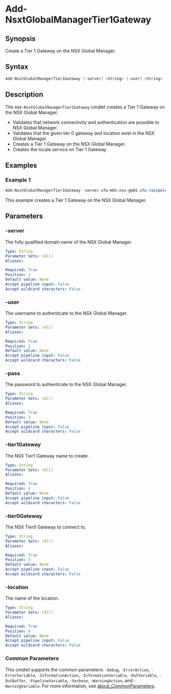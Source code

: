 # Add-NsxtGlobalManagerTier1Gateway

## Synopsis

Create a Tier 1 Gateway on the NSX Global Manager.

## Syntax

```powershell
Add-NsxtGlobalManagerTier1Gateway [-server] <String> [-user] <String> [-pass] <String> [-tier1Gateway] <String> [-tier0Gateway] <String> [-location] <String> [<CommonParameters>]
```

## Description

The `Add-NsxtGlobalManagerTier1Gateway` cmdlet creates a Tier 1 Gateway on the NSX Global Manager.

- Validates that network connectivity and authentication are possible to NSX Global Manager.
- Validates that the given tier 0 gateway and location exist in the NSX Global Manager.
- Creates a Tier 1 Gateway on the NSX Global Manager.
- Creates the locale service on Tier 1 Gateway.

## Examples

### Example 1

```powershell
Add-NsxtGlobalManagerTier1Gateway -server sfo-m01-nsx-gm01.sfo.rainpole.io -user admin -pass VMw@re1!VMw@re1! -tier1Gateway xint-m01-ec01-t1-gw01 -tier0Gateway sfo-m01-ec01-t0-gw01 -location sfo-m01
```

This example creates a Tier 1 Gateway on the NSX Global Manager.

## Parameters

### -server

The fully qualified domain name of the NSX Global Manager.

```yaml
Type: String
Parameter Sets: (All)
Aliases:

Required: True
Position: 1
Default value: None
Accept pipeline input: False
Accept wildcard characters: False
```

### -user

The username to authenticate to the NSX Global Manager.

```yaml
Type: String
Parameter Sets: (All)
Aliases:

Required: True
Position: 2
Default value: None
Accept pipeline input: False
Accept wildcard characters: False
```

### -pass

The password to authenticate to the NSX Global Manager.

```yaml
Type: String
Parameter Sets: (All)
Aliases:

Required: True
Position: 3
Default value: None
Accept pipeline input: False
Accept wildcard characters: False
```

### -tier1Gateway

The NSX Tier1 Gateway name to create.

```yaml
Type: String
Parameter Sets: (All)
Aliases:

Required: True
Position: 4
Default value: None
Accept pipeline input: False
Accept wildcard characters: False
```

### -tier0Gateway

The NSX Tier0 Gateway to connect to.

```yaml
Type: String
Parameter Sets: (All)
Aliases:

Required: True
Position: 5
Default value: None
Accept pipeline input: False
Accept wildcard characters: False
```

### -location

The name of the location.

```yaml
Type: String
Parameter Sets: (All)
Aliases:

Required: True
Position: 6
Default value: None
Accept pipeline input: False
Accept wildcard characters: False
```

### Common Parameters

This cmdlet supports the common parameters: `-Debug`, `-ErrorAction`, `-ErrorVariable`, `-InformationAction`, `-InformationVariable`, `-OutVariable`, `-OutBuffer`, `-PipelineVariable`, `-Verbose`, `-WarningAction`, and `-WarningVariable`. For more information, see [about_CommonParameters](http://go.microsoft.com/fwlink/?LinkID=113216).
